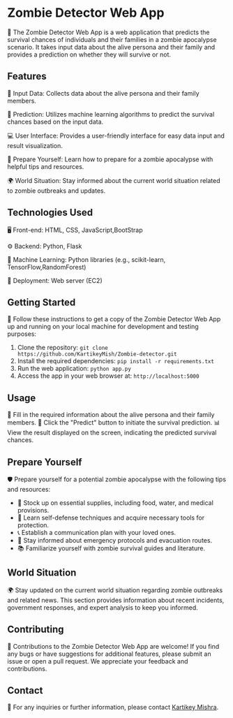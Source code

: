 # Zombie Detector Web App

🧟 The Zombie Detector Web App is a web application that predicts the survival chances of individuals and their families in a zombie apocalypse scenario. It takes input data about the alive persona and their family and provides a prediction on whether they will survive or not.

## Features

📝 Input Data: Collects data about the alive persona and their family members.

🔮 Prediction: Utilizes machine learning algorithms to predict the survival chances based on the input data.

💻 User Interface: Provides a user-friendly interface for easy data input and result visualization.

🧟 Prepare Yourself: Learn how to prepare for a zombie apocalypse with helpful tips and resources.

🌍 World Situation: Stay informed about the current world situation related to zombie outbreaks and updates.

## Technologies Used

🖥️ Front-end: HTML, CSS, JavaScript,BootStrap

⚙️ Backend: Python, Flask

🧠 Machine Learning: Python libraries (e.g., scikit-learn, TensorFlow,RandomForest)

🚀 Deployment: Web server (EC2)

## Getting Started

🚀 Follow these instructions to get a copy of the Zombie Detector Web App up and running on your local machine for development and testing purposes:

1. Clone the repository: `git clone https://github.com/KartikeyMish/Zombie-detector.git`
2. Install the required dependencies: `pip install -r requirements.txt`
3. Run the web application: `python app.py`
4. Access the app in your web browser at: `http://localhost:5000`

## Usage

📝 Fill in the required information about the alive persona and their family members.
🔎 Click the "Predict" button to initiate the survival prediction.
📊 View the result displayed on the screen, indicating the predicted survival chances.

## Prepare Yourself

🛡️ Prepare yourself for a potential zombie apocalypse with the following tips and resources:

- 🛒 Stock up on essential supplies, including food, water, and medical provisions.
- 🥋 Learn self-defense techniques and acquire necessary tools for protection.
- 📞 Establish a communication plan with your loved ones.
- 🚨 Stay informed about emergency protocols and evacuation routes.
- 📚 Familiarize yourself with zombie survival guides and literature.

## World Situation

🌍 Stay updated on the current world situation regarding zombie outbreaks and related news. This section provides information about recent incidents, government responses, and expert analysis to keep you informed.

## Contributing

🙌 Contributions to the Zombie Detector Web App are welcome! If you find any bugs or have suggestions for additional features, please submit an issue or open a pull request. We appreciate your feedback and contributions.


## Contact

📧 For any inquiries or further information, please contact [Kartikey Mishra](mailto:kartikeymishra626@gmail.com).
